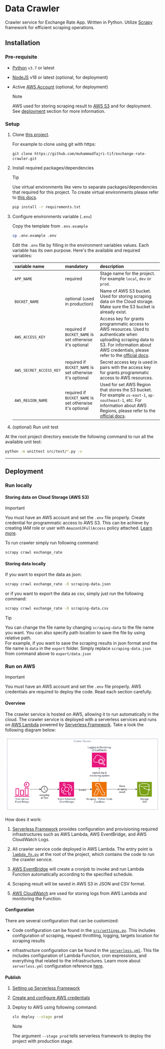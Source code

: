 # Data Crawler

Crawler service for Exchange Rate App. Written in Python. Utilize [Scrapy](https://scrapy.org/) framework for efficient scraping operations.

## Installation

### Pre-requisite

- [Python](https://www.python.org/downloads/) `v3.7` or latest
- [NodeJS](https://nodejs.org/en/download/) v18 or latest (optional, for deployment)
- Active [AWS Account](https://aws.amazon.com/) (optional, for deployment)

    > [!NOTE]
    > AWS used for storing scraping result to [AWS S3](https://aws.amazon.com/s3/) and for deployment. See [deployment](#deployment) section for more information.

### Setup

1. Clone [this project](https://github.com/muhammadfajri-tif/exchange-rate-crawler).

    For example to clone using git with https:

    ```
    git clone https://github.com/muhammadfajri-tif/exchange-rate-crawler.git
    ```

2. Install required packages/dependencies

    > [!TIP]
    > Use virtual environments like venv to separate packages/dependencies that required for this project. To create virtual environments please refer to [this docs](https://docs.python.org/3/library/venv.html#creating-virtual-environments).


    ```bash
    pip install -r requirements.txt
    ```

3. Configure environments variable (`.env`)

    Copy the template from `.env.example`

    ```bash
    cp .env.example .env
    ```

    Edit the `.env` file by filling in the environment variables values. Each variable has its own purpose. Here's the available and required variables:

    | variable name | mandatory | description | 
    | --- | --- | --- |
    | `APP_NAME` | required | Stage name for the project. For example `local`, `dev` or `prod`. |
    | `BUCKET_NAME` | optional (used in production) | Name of AWS S3 bucket. Used for storing scraping data on the Cloud storage. Make sure the S3 bucket is already exist. |
    | `AWS_ACCESS_KEY` | required if `BUCKET_NAME` is set otherwise it's optional | Access key for grants programmatic access to AWS resources. Used to authenticate when uploading scraping data to S3. For information about AWS credentials, please refer to the [official docs](https://docs.aws.amazon.com/IAM/latest/UserGuide/id_credentials_access-keys.html#access-keys_required-permissions). |
    | `AWS_SECRET_ACCESS_KEY` | required if `BUCKET_NAME` is set otherwise it's optional | Secret access key is used in pairs with the access key for grants programmatic access to AWS resources. |
    | `AWS_REGION_NAME` | required if `BUCKET_NAME` is set otherwise it's optional | Used for set AWS Region that stores the S3 bucket. For example `us-east-1`, `ap-southeast-1`, etc. For information about AWS Regions, please refer to the [official docs](https://docs.aws.amazon.com/AmazonRDS/latest/UserGuide/Concepts.RegionsAndAvailabilityZones.html#Concepts.RegionsAndAvailabilityZones.Regions). |

4. (optional) Run unit test

At the root project directory execute the following command to run all the available unit test:

```bash
python -m unittest src/test/*.py -v
```

---

## Deployment

### Run locally

#### Storing data on Cloud Storage (AWS S3)

> [!IMPORTANT]
> You must have an AWS account and set the `.env` file properly. Create credential for programmatic access to AWS S3. This can be achieve by creating IAM role or user with `AmazonS3FullAccess` policy attached. [Learn more](https://docs.aws.amazon.com/cli/latest/userguide/cli-authentication-user.html).

To run crawler simply run following command:

```bash
scrapy crawl exchange_rate
```

#### Storing data locally
    
If you want to export the data as json:

```bash
scrapy crawl exchange_rate -O scraping-data.json
```

or if you want to export the data as csv, simply just run the following command:

```bash
scrapy crawl exchange_rate -O scraping-data.csv
```

> [!TIP]
> You can change the file name by changing `scraping-data` to the file name you want. You can also specify path location to save the file by using relative path. <br/>
> For example, if you want to save the scraping results in json format and the file name is `data` in the `export` folder. Simply replace `scraping-data.json` from command above to `export/data.json`

### Run on AWS

> [!IMPORTANT]
> You must have an AWS account and set the `.env` file properly. AWS credentials are required to deploy the code. Read each section carefully.

#### Overview

The crawler service is hosted on AWS, allowing it to run automatically in the cloud. The crawler service is deployed with a serverless services and runs on [AWS Lambda](https://aws.amazon.com/lambda/) powered by [Serverless Framework](https://www.serverless.com/). Take a look the following diagram below:

![Architecture Diagram Crawler Service](./docs/architecture-diagram_crawler-service.png)

How does it work:

1. [Serverless Framework](https://www.serverless.com/) provides configuration and provisioning required infrastructures such as AWS Lambda, AWS EventBridge, and AWS CloudWatch Logs.

2. All crawler service code deployed in AWS Lambda. The entry point is [`lambda_fn.py`](./lambda_fn.py) at the root of the project, which contains the code to run the crawler service. 

3. [AWS EventBridge](https://aws.amazon.com/eventbridge/) will create a cronjob to invoke and run Lambda Function automatically according to the specified schedule.

4. Scraping result will be saved in AWS S3 in JSON and CSV format.

5. [AWS CloudWatch](https://aws.amazon.com/cloudwatch/) are used for storing logs from AWS Lambda and monitoring the Function.

#### Configuration

There are several configuration that can be customized:

- Code configuration can be found in the [`src/settings.py`](./src/settings.py). This includes configuration of scraping, request throttling, logging, targets location for scraping results

- infrastructure configuration can be found in the [`serverless.yml`](./serverless.yml). This file includes configuration of Lambda Function, cron expressions, and everything that related to the infrastructures. Learn more about `serverless.yml` configuration reference [here](https://www.serverless.com/framework/docs/providers/aws/guide/serverless.yml).


#### Publish

1. [Setting up Serverless Framework](https://www.serverless.com/framework/docs/getting-started/)

2. [Create and configure AWS credentials](https://www.serverless.com/framework/docs/providers/aws/guide/credentials)

3. Deploy to AWS using following command:
    
    ```bash
    sls deploy --stage prod
    ```

    > [!NOTE]
    > The argument `--stage prod` tells serverless framework to deploy the project with production stage.


